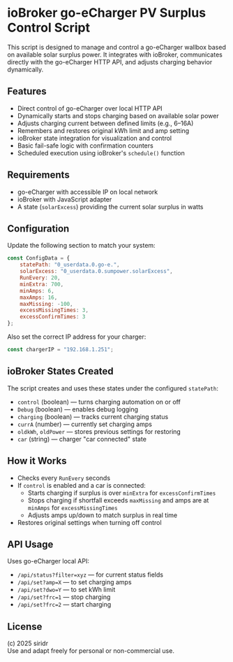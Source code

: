 # ioBroker go-eCharger PV Surplus Control Script

This script is designed to manage and control a go-eCharger wallbox based on available solar surplus power. It integrates with ioBroker, communicates directly with the go-eCharger HTTP API, and adjusts charging behavior dynamically.

## Features

- Direct control of go-eCharger over local HTTP API
- Dynamically starts and stops charging based on available solar power
- Adjusts charging current between defined limits (e.g., 6–16A)
- Remembers and restores original kWh limit and amp setting
- ioBroker state integration for visualization and control
- Basic fail-safe logic with confirmation counters
- Scheduled execution using ioBroker's `schedule()` function

## Requirements

- go-eCharger with accessible IP on local network
- ioBroker with JavaScript adapter
- A state (`solarExcess`) providing the current solar surplus in watts

## Configuration

Update the following section to match your system:

```js
const ConfigData = {
    statePath: "0_userdata.0.go-e.",
    solarExcess: "0_userdata.0.sumpower.solarExcess",
    RunEvery: 20,
    minExtra: 700,
    minAmps: 6,
    maxAmps: 16,
    maxMissing: -100,
    excessMissingTimes: 3,
    excessConfirmTimes: 3
};
```

Also set the correct IP address for your charger:

```js
const chargerIP = "192.168.1.251";
```

## ioBroker States Created

The script creates and uses these states under the configured `statePath`:

- `control` (boolean) — turns charging automation on or off
- `Debug` (boolean) — enables debug logging
- `charging` (boolean) — tracks current charging status
- `currA` (number) — currently set charging amps
- `oldkWh`, `oldPower` — stores previous settings for restoring
- `car` (string) — charger "car connected" state

## How it Works

- Checks every `RunEvery` seconds
- If `control` is enabled and a car is connected:
  - Starts charging if surplus is over `minExtra` for `excessConfirmTimes`
  - Stops charging if shortfall exceeds `maxMissing` and amps are at `minAmps` for `excessMissingTimes`
  - Adjusts amps up/down to match surplus in real time
- Restores original settings when turning off control

## API Usage

Uses go-eCharger local API:

- `/api/status?filter=xyz` — for current status fields
- `/api/set?amp=X` — to set charging amps
- `/api/set?dwo=Y` — to set kWh limit
- `/api/set?frc=1` — stop charging
- `/api/set?frc=2` — start charging

## License

(c) 2025 siridr  
Use and adapt freely for personal or non-commercial use.